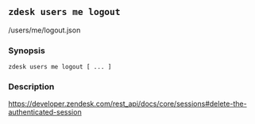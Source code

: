 ## `zdesk users me logout`

/users/me/logout.json

### Synopsis

    zdesk users me logout [ ... ]

### Description

https://developer.zendesk.com/rest_api/docs/core/sessions#delete-the-authenticated-session

